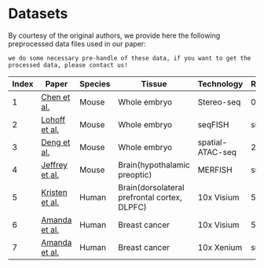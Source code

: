 # Datasets

By courtesy of the original authors, we provide here the following preprocessed
data files used in our paper:

```{note}
we do some necessary pre-handle of these data, if you want to get the processed data, please contact us!
```

| Index | Paper                                                        | Species | Tissue                                       | Technology   | Resolution | Cells/Spots | Genes | Download                                                     |
| ----- | ------------------------------------------------------------ | ------- | -------------------------------------------- | ------------ | ---------- | ----------- | ----- | ------------------------------------------------------------ |
| 1     | [Chen et al.](https://doi.org/10.1016/j.cell.2022.04.003)    | Mouse   | Whole embryo                                 | Stereo-seq   | 0.2μm      | 5000-100,000     |  >20,000    | [website](https://db.cngb.org/stomics/mosta/download/)   |
| 2     | [Lohoff et al.](https://www.biorxiv.org/content/10.1101/2020.11.20.391896v1) | Mouse   | Whole embryo                                 | seqFISH      | subcellular        | ~10,000     | 351   | [website](https://marionilab.cruk.cam.ac.uk/SpatialMouseAtlas/ ) |
| 3     | [Deng et al.](https://www.nature.com/articles/s41586-022-05094-1) | Mouse   | Whole embryo                                 | spatial-ATAC-seq | 20μm       | 2099      | >20,000    | [website](https://www.ncbi.nlm.nih.gov/geo/query/acc.cgi?acc=GSE171943) |
| 4     | [Jeffrey et al.](https://www.science.org/doi/10.1126/science.aau5324) | Mouse   | Brain(hypothalamic preoptic)                 | MERFISH      | subcellular    | ~6,500      | 151   | [website](https://datadryad.org/stash/dataset/doi:10.5061/dryad.8t8s248) |
| 5     | [Kristen et al.](https://www.nature.com/articles/s41593-020-00787-0) | Human   | Brain(dorsolateral prefrontal cortex, DLPFC) | 10x Visium   | 50μm       | ~3500       |  >20,000    | [website](https://github.com/LieberInstitute/spatialLIBD)    |
| 6 | [Amanda et al.](https://www.biorxiv.org/content/10.1101/2022.10.06.510405v1) | Human | Breast cancer | 10x Visium | 50μm        | ~3500 | >20,000 | [website](https://www.10xgenomics.com/products/xenium-in-situ/preview-dataset-human-breast?utm_medium=other&utm_source=none&utm_campaign=xenium-explorer-software&useroffertype=website-page&userresearcharea=ra_g&userregion=multi&userrecipient=customer) |
| 7 | [Amanda et al.](https://www.biorxiv.org/content/10.1101/2022.10.06.510405v1) | Human | Breast cancer | 10x Xenium | subcellular | > 140,000 | 311 | [website](https://www.10xgenomics.com/products/xenium-in-situ/preview-dataset-human-breast?utm_medium=other&utm_source=none&utm_campaign=xenium-explorer-software&useroffertype=website-page&userresearcharea=ra_g&userregion=multi&userrecipient=customer) |

